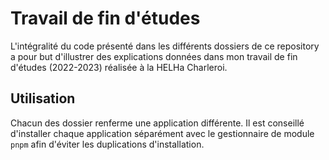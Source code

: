 ﻿# Travail de fin d'études

L'intégralité du code présenté dans les différents dossiers de ce repository a pour but d'illustrer des explications données dans mon travail de fin d'études (2022-2023) réalisée à la HELHa Charleroi.

## Utilisation

Chacun des dossier renferme une application différente. Il est conseillé d'installer chaque application séparément avec le gestionnaire de module `pnpm` afin d'éviter les duplications d'installation.
